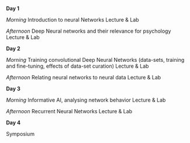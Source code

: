 **Day 1** 

*Morning* 
Introduction to neural Networks
Lecture & Lab

*Afternoon* 
Deep Neural networks and their relevance for psychology
Lecture & Lab

**Day 2**

*Morning* 
Training convolutional Deep Neural Networks (data-sets, training and fine-tuning, effects of data-set curation) 
Lecture & Lab

*Afternoon* 
Relating neural networks to neural data
Lecture & Lab

**Day 3**

*Morning* 
Informative AI, analysing network behavior 
Lecture & Lab

*Afternoon*
Recurrent Neural Networks 
Lecture & Lab

**Day 4**

Symposium
